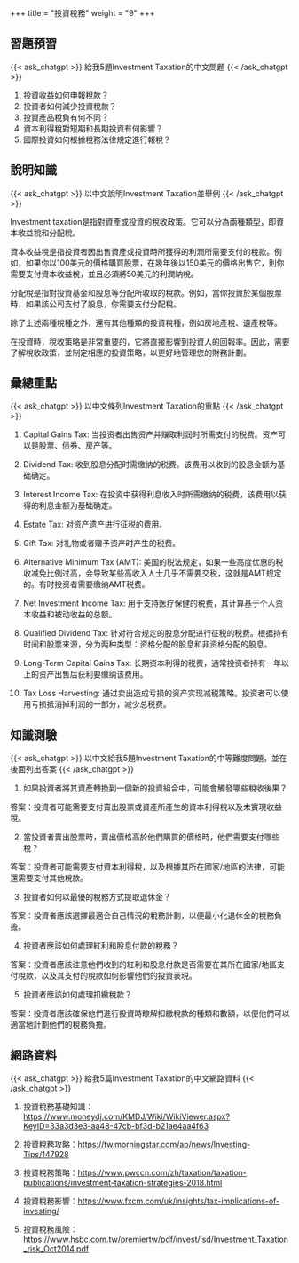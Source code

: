 +++
title = "投資稅務"
weight = "9"
+++
## 習題預習
{{< ask_chatgpt >}}
給我5題Investment Taxation的中文問題
{{< /ask_chatgpt >}}



1. 投資收益如何申報稅款？
2. 投資者如何減少投資稅款？
3. 投資產品稅負有何不同？
4. 資本利得稅對短期和長期投資有何影響？
5. 國際投資如何根據稅務法律規定進行報稅？   

## 說明知識
{{< ask_chatgpt >}}
以中文說明Investment Taxation並舉例
{{< /ask_chatgpt >}}



Investment taxation是指對資產或投資的稅收政策。它可以分為兩種類型，即資本收益稅和分配稅。

資本收益稅是指投資者因出售資產或投資時所獲得的利潤所需要支付的稅款。例如，如果你以100美元的價格購買股票，在幾年後以150美元的價格出售它，則你需要支付資本收益稅，並且必須將50美元的利潤納稅。

分配稅是指對投資基金和股息等分配所收取的稅款。例如，當你投資於某個股票時，如果該公司支付了股息，你需要支付分配稅。

除了上述兩種稅種之外，還有其他種類的投資稅種，例如房地產稅、遺產稅等。

在投資時，稅收策略是非常重要的，它將直接影響到投資人的回報率。因此，需要了解稅收政策，並制定相應的投資策略，以更好地管理您的財務計劃。   

## 彙總重點
{{< ask_chatgpt >}}
以中文條列Investment Taxation的重點
{{< /ask_chatgpt >}}



1. Capital Gains Tax: 当投资者出售资产并赚取利润时所需支付的税费。资产可以是股票、债券、房产等。

2. Dividend Tax: 收到股息分配时需缴纳的税费。该费用以收到的股息金额为基础确定。

3. Interest Income Tax: 在投资中获得利息收入时所需缴纳的税费，该费用以获得的利息金额为基础确定。

4. Estate Tax: 对资产遗产进行征税的费用。

5. Gift Tax: 对礼物或者赠予资产时产生的税费。

6. Alternative Minimum Tax (AMT): 美国的税法规定，如果一些高度优惠的税收减免比例过高，会导致某些高收入人士几乎不需要交税，这就是AMT规定的。有时投资者需要缴纳AMT税费。

7. Net Investment Income Tax: 用于支持医疗保健的税费，其计算基于个人资本收益和被动收益的总额。

8. Qualified Dividend Tax: 针对符合规定的股息分配进行征税的税费。根据持有时间和股票来源，分为两种类型：资格分配的股息和非资格分配的股息。

9. Long-Term Capital Gains Tax: 长期资本利得的税费，通常投资者持有一年以上的资产出售后获利要缴纳该费用。

10. Tax Loss Harvesting: 通过卖出造成亏损的资产实现减税策略。投资者可以使用亏损抵消掉利润的一部分，减少总税费。   

## 知識測驗
{{< ask_chatgpt >}}
以中文給我5題Investment Taxation的中等難度問題，並在後面列出答案
{{< /ask_chatgpt >}}



1. 如果投資者將其資產轉換到一個新的投資組合中，可能會觸發哪些稅收後果？

答案：投資者可能需要支付賣出股票或資產所產生的資本利得稅以及未實現收益稅。

2. 當投資者賣出股票時，賣出價格高於他們購買的價格時，他們需要支付哪些稅？

答案：投資者可能需要支付資本利得稅，以及根據其所在國家/地區的法律，可能還需要支付其他稅款。

3. 投資者如何以最優的稅務方式提取退休金？

答案：投資者應該選擇最適合自己情況的稅務計劃，以便最小化退休金的稅務負擔。

4. 投資者應該如何處理紅利和股息付款的稅務？

答案：投資者應該注意他們收到的紅利和股息付款是否需要在其所在國家/地區支付稅款，以及其支付的稅款如何影響他們的投資表現。

5. 投資者應該如何處理扣繳稅款？

答案：投資者應該確保他們進行投資時瞭解扣繳稅款的種類和數額，以便他們可以適當地計劃他們的稅務負擔。   

## 網路資料
{{< ask_chatgpt >}}
給我5篇Investment Taxation的中文網路資料
{{< /ask_chatgpt >}}



1. 投資稅務基礎知識：https://www.moneydj.com/KMDJ/Wiki/WikiViewer.aspx?KeyID=33a3d3e3-aa48-47cb-bf3d-b21ae4aa4f63

2. 投資稅務攻略：https://tw.morningstar.com/ap/news/Investing-Tips/147928

3. 投資稅務策略：https://www.pwccn.com/zh/taxation/taxation-publications/investment-taxation-strategies-2018.html

4. 投資稅務影響：https://www.fxcm.com/uk/insights/tax-implications-of-investing/

5. 投資稅務風險：https://www.hsbc.com.tw/premiertw/pdf/invest/isd/Investment_Taxation_risk_Oct2014.pdf   

